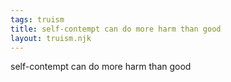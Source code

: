 ```yaml
---
tags: truism
title: self-contempt can do more harm than good
layout: truism.njk
---
```


self-contempt can do more harm than good